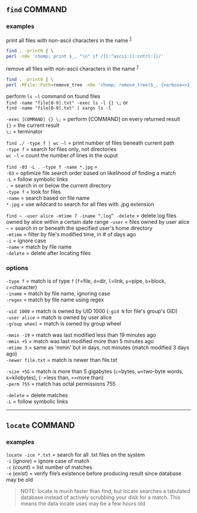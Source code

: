 
## `find` COMMAND

### examples

print all files with non-ascii characters in the name <sup>[1]</sup> 
```bash
find . -print0 | \
perl -n0e 'chomp; print $_, "\n" if /[[:^ascii:][:cntrl:]]/'
```

remove all files with non-ascii characters in the name <sup>[1]</sup> 
```bash
find . -print0 | \
perl -MFile::Path=remove_tree -n0e 'chomp; remove_tree($_, {verbose=>1}) if /[[:^ascii:][:cntrl:]]/'
```

perform `ls –l` command on found files  
`find -name "file[0-9].txt" -exec ls -l {} \;` or  
`find -name "file[0-9].txt" | xargs ls -l`  

`-exec [COMMAND] {} \;` = perform [COMMAND] on every returned result  
                   `{}` = the current result  
                   `\;` = terminator  

`find ./ -type f | wc –l` = print number of files beneath current path  
                `-type f` = search for files only, not directories  
                `wc –l`   = count the number of lines in the ouput

`find -03 -L . -type f -name *.jpg` =  
                          `-03`     = optimize file search order based on likelihood of finding a match  
                          `-L`      = follow symbolic links  
                          `.`       = search in or below the current directory  
                          `-type f` = look for files  
                          `-name`   = search based on file name  
                          `*.jpg`   = use wildcard to search for all files with .jpg extension 

`find ~ -user alice -mtime 7 -iname “.log” -delete` = delete log files owned by alice within a certain date range
                                          `-user`   = files owned by user alice  
                                          `~`       = search in or beneath the specified user's home directory  
                                          `-mtime`  = filter by file's modified time, in # of days ago  
                                          `-i`      = ignore case  
                                          `-name`   = match by file name  
                                          `-delete` = delete after locating files

### options 

`-type f` = match is of type `f` (`f`=file, `d`=dir, `l`=link, `p`=pipe, `b`=block, `c`=character)  
`-iname`  = match by file name, ignoring case  
`-regex`  = match by file name using regex

`-uid 1000`    = match is owned by UID 1000 (`-gid N` for file's group's GID)  
`-user alice`  = match is owned by user alice  
`-group wheel` = match is owned by group wheel 

`-mmin -19`       = match was last modified less than 19 minutes ago  
`-mmin +5`        = match was last modified more than 5 minutes ago  
`-mtime 3`        = same as 'mmin' but in days, not minutes (match modified 3 days ago)  
`-newer file.txt` = match is newer than file.txt

`-size +5G` = match is more than 5 gigabytes (`c`=bytes, `w`=two-byte words, `k`=kilobytes), (`-`=less than, `+`=more than)  
`-perm 755` = match has octal permissions 755

`-delete` = delete matches  
`-L`      = follow symbolic links

---
## `locate` COMMAND

### examples

`locate -ice *.txt` = search for all .txt files on the system  
    `-i` (*ignore*) = ignore case of match  
    `-c` (*count*)  = list number of matches  
    `-e` (*exist*)  = verify file’s existence before producing result since database may be old  

> NOTE: locate is much faster than find, but locate searches a tabulated database instead of actively scrubbing your disk for a match.
        This means the data locate uses may be a few hours old  

[1]: https://stackoverflow.com/questions/19146240/find-and-delete-files-with-non-ascii-names

